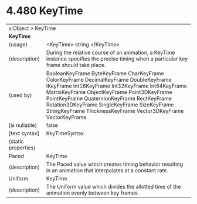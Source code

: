 <html dir="LTR" xmlns:mshelp="http://msdn.microsoft.com/mshelp" xmlns:ddue="http://ddue.schemas.microsoft.com/authoring/2003/5" xmlns:xlink="http://www.w3.org/1999/xlink" xmlns:tool="http://www.microsoft.com/tooltip">

<body>
 <input type="hidden" id="userDataCache" class="userDataStyle">
 <input type="hidden" id="hiddenScrollOffset">
 <img id="dropDownImage" style="display:none; height:0; width:0;" src="../local/drpdown.gif">
 <img id="dropDownHoverImage" style="display:none; height:0; width:0;" src="../local/drpdown_orange.gif">
 <img id="collapseImage" style="display:none; height:0; width:0;" src="../local/collapse.gif">
 <img id="expandImage" style="display:none; height:0; width:0;" src="../local/exp.gif">
 <img id="collapseAllImage" style="display:none; height:0; width:0;" src="../local/collall.gif">
 <img id="expandAllImage" style="display:none; height:0; width:0;" src="../local/expall.gif">
 <img id="copyImage" style="display:none; height:0; width:0;" src="../local/copycode.gif">
 <img id="copyHoverImage" style="display:none; height:0; width:0;" src="../local/copycodeHighlight.gif">
 <div id="header"><h1 class="heading">4.480 KeyTime</h1></div>

 <div id="mainSection">
 <div id="mainBody">
 <div id="allHistory" class="saveHistory" onsave="saveAll()" onload="loadAll()"></div>
 <p xmlns:wsd="http://wsdev.schemas.microsoft.com/authoring/2008/2" xmlns:msxsl="urn:schemas-microsoft-com:xslt" xmlns:script="urn:script" xmlns:build="urn:build">
 </p>
 <div id="sectionSection0" class="section" name="collapseableSection">
 <content xmlns="http://ddue.schemas.microsoft.com/authoring/2003/5" xmlns:wsd="http://wsdev.schemas.microsoft.com/authoring/2008/2" xmlns:msxsl="urn:schemas-microsoft-com:xslt" xmlns:script="urn:script" xmlns:build="urn:build">
 </content>
 </div>
 <div id="sectionSection1" class="section" name="collapseableSection">
 <content xmlns="http://ddue.schemas.microsoft.com/authoring/2003/5" xmlns:wsd="http://wsdev.schemas.microsoft.com/authoring/2008/2" xmlns:msxsl="urn:schemas-microsoft-com:xslt" xmlns:script="urn:script" xmlns:build="urn:build">
 <table class="ProtocolAuthoredTable" xmlns="">
 <tr><td colspan="2">
<mshelp:link keywords="c0d383e4-fcdb-4546-a06b-81c262fe2a5e" tabindex="0">x:Object</mshelp:link> &gt; <mshelp:link keywords="e8d9383b-5d40-4203-94da-a9b3a53ce3f8" tabindex="0">KeyTime</mshelp:link> </td>
 </tr>
 <tr><td colspan="2">
 <b>KeyTime</b> </td>
 </tr>
 <tr><td><div class="indent0">(usage)</div></td>
 <td>&lt;KeyTime&gt; string &lt;/KeyTime&gt;</td>
 </tr>
 <tr><td><div class="indent0">(description)</div></td>
 <td>During the relative course of an animation, a KeyTime instance specifies the precise timing when a particular key frame should take place.</td>
 </tr>
 <tr><td><div class="indent0">(used by)</div></td>
 <td><mshelp:link keywords="f43b0a0d-4afa-49de-8d8c-f34087a98c0a" tabindex="0">BooleanKeyFrame</mshelp:link> <mshelp:link keywords="e53f3c1d-3b6a-4d18-95be-7d005af0f619" tabindex="0">ByteKeyFrame</mshelp:link> <mshelp:link keywords="0fde1345-6c07-458d-a669-cd174443dd62" tabindex="0">CharKeyFrame</mshelp:link> <mshelp:link keywords="a36d3727-45ac-4cc4-9f24-834121f18fd4" tabindex="0">ColorKeyFrame</mshelp:link> <mshelp:link keywords="ca7f8a19-413e-4d64-aa8e-a34a7c2d12a3" tabindex="0">DecimalKeyFrame</mshelp:link> <mshelp:link keywords="50abe751-818d-4cb1-85e5-512d6cb1abb2" tabindex="0">DoubleKeyFrame</mshelp:link> <mshelp:link keywords="8c82913d-a98c-4f67-9146-94441c2f327c" tabindex="0">IKeyFrame</mshelp:link> <mshelp:link keywords="20a33306-e8d2-4cf6-b3fe-077089b563b8" tabindex="0">Int16KeyFrame</mshelp:link> <mshelp:link keywords="28a9a449-184f-468c-a127-ab505effc596" tabindex="0">Int32KeyFrame</mshelp:link> <mshelp:link keywords="83593cde-0188-4bfd-a2af-770099b3d04c" tabindex="0">Int64KeyFrame</mshelp:link> <mshelp:link keywords="089783d4-461c-416b-a07f-815dbb6bb3de" tabindex="0">MatrixKeyFrame</mshelp:link> <mshelp:link keywords="559ce2ab-d6c9-4304-8dd7-1b75e2d03451" tabindex="0">ObjectKeyFrame</mshelp:link> <mshelp:link keywords="af1b95f8-9a73-4d24-972e-1a0764bf5ed3" tabindex="0">Point3DKeyFrame</mshelp:link> <mshelp:link keywords="ac74ab0a-9cdc-4156-aa34-7046f51f5a89" tabindex="0">PointKeyFrame</mshelp:link> <mshelp:link keywords="c30c4ec5-a78e-4cc7-853e-ef559800015f" tabindex="0">QuaternionKeyFrame</mshelp:link> <mshelp:link keywords="ade40832-aa51-4705-8284-159be72b9396" tabindex="0">RectKeyFrame</mshelp:link> <mshelp:link keywords="7912ae10-3e9c-4e07-b5ee-75db293f961b" tabindex="0">Rotation3DKeyFrame</mshelp:link> <mshelp:link keywords="9c22c2ad-c521-456a-8b70-0fb0a78bfc6a" tabindex="0">SingleKeyFrame</mshelp:link> <mshelp:link keywords="dad83bef-9994-4546-a430-214689034388" tabindex="0">SizeKeyFrame</mshelp:link> <mshelp:link keywords="5fb42522-db55-46c9-9b3d-5e28526c2b5c" tabindex="0">StringKeyFrame</mshelp:link> <mshelp:link keywords="47d39a3b-1bdb-4a15-a3f5-601db03bb781" tabindex="0">ThicknessKeyFrame</mshelp:link> <mshelp:link keywords="ae7e954d-cd97-4319-af81-8019d81435e9" tabindex="0">Vector3DKeyFrame</mshelp:link> <mshelp:link keywords="cfd19001-76a8-47d6-bf43-2f8c847d0e90" tabindex="0">VectorKeyFrame</mshelp:link></td>
 </tr>
 <tr><td><div class="indent0">[is nullable]</div></td>
 <td>false</td>
 </tr>
 <tr><td><div class="indent0">[text syntax]</div></td>
 <td><mshelp:link keywords="c87305a6-7845-40d7-b52f-37267dafa4a0" tabindex="0">KeyTimeSyntax</mshelp:link></td>
 </tr>
 <tr><td><div class="indent0">(static properties)</div></td>
 <td></td>
 </tr>
 <tr><td><div class="indent2">Paced</div></td>
 <td><mshelp:link keywords="e8d9383b-5d40-4203-94da-a9b3a53ce3f8" tabindex="0">KeyTime</mshelp:link></td>
 </tr>
 <tr><td><div class="indent4">(description)</div></td>
 <td>The Paced value which creates timing behavior resulting in an animation that interpolates at a constant rate.</td>
 </tr>
 <tr><td><div class="indent2">Uniform</div></td>
 <td><mshelp:link keywords="e8d9383b-5d40-4203-94da-a9b3a53ce3f8" tabindex="0">KeyTime</mshelp:link></td>
 </tr>
 <tr><td><div class="indent4">(description)</div></td>
 <td>The Uniform value which divides the allotted time of the animation evenly between key frames.</td>
 </tr>
</table>
 </content>
 </div>
 <!--[if gte IE 5]>
 <tool:tip element="languageFilterToolTip" avoidmouse="false"/>
 <![endif]-->
 </div>
 <a name="feedback"></a><span></span>
 </div>
</body></html>
